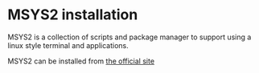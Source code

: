 # MSYS2 installation

MSYS2 is a collection of scripts and package manager to support using a linux style terminal and applications.

MSYS2 can be installed from [the official site](https://www.msys2.org/)